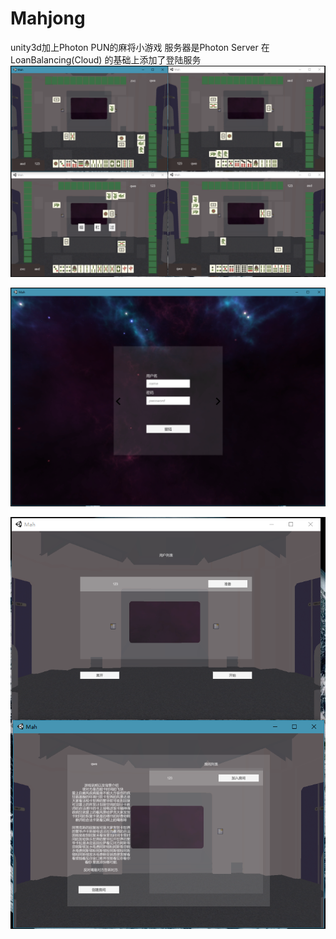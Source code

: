 # Mahjong
unity3d加上Photon PUN的麻将小游戏
服务器是Photon Server
在LoanBalancing(Cloud) 的基础上添加了登陆服务
![Image text](https://github.com/Luckeee/img-folder/blob/master/mah1.PNG)

![Image text](https://github.com/Luckeee/img-folder/blob/master/1.PNG)

![Image text](https://github.com/Luckeee/img-folder/blob/master/2.PNG)

